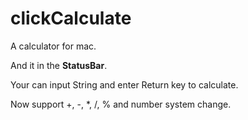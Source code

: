 # clickCalculate
A calculator for mac.

And it in the **StatusBar**.

Your can input String and enter Return key to calculate.

Now support +, -, *, /, % and number system change.